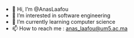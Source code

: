 - 👋 Hi, I’m @AnasLaafou
- 👀 I’m interested in software engineering
- 🌱 I’m currently learning computer science
- 📫 How to reach me : anas_laafou@um5.ac.ma

<!---
AnasLaafou/AnasLaafou is a ✨ special ✨ repository because its `README.md` (this file) appears on your GitHub profile.
You can click the Preview link to take a look at your changes.
--->
